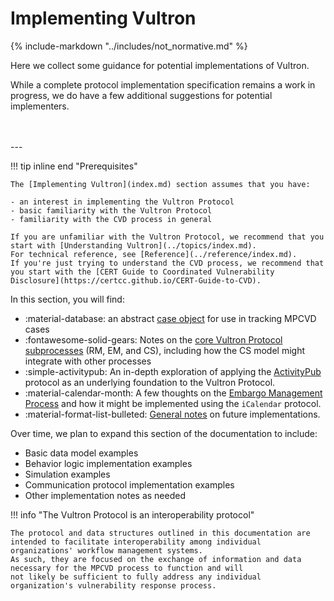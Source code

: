 # Implementing Vultron

{% include-markdown "../includes/not_normative.md" %}

Here we collect some guidance for potential implementations of Vultron.

While a complete protocol implementation specification remains a work in progress, we do have a few additional
suggestions for potential implementers.

<!-- hr to force spacing -->
<br/>
<br/>
---

!!! tip inline end "Prerequisites"

    The [Implementing Vultron](index.md) section assumes that you have:
    
    - an interest in implementing the Vultron Protocol
    - basic familiarity with the Vultron Protocol
    - familiarity with the CVD process in general

    If you are unfamiliar with the Vultron Protocol, we recommend that you start with [Understanding Vultron](../topics/index.md).
    For technical reference, see [Reference](../reference/index.md).
    If you're just trying to understand the CVD process, we recommend that you start with the [CERT Guide to Coordinated Vulnerability Disclosure](https://certcc.github.io/CERT-Guide-to-CVD).

In this section, you will find:

<div class="grid cards" markdown>

- :material-database: an abstract [case object](case_object.md) for use in tracking MPCVD cases
- :fontawesome-solid-gears: Notes on the [core Vultron Protocol subprocesses](process_implementation.md) (RM, EM, and CS), including how the CS model might integrate with
other processes
- :simple-activitypub: An in-depth exploration of applying the [ActivityPub](activitypub/index.md) protocol as an underlying foundation to
  the Vultron Protocol.
- :material-calendar-month: A few thoughts on the [Embargo Management Process](em_icalendar.md) and how it might be implemented using the `iCalendar` protocol.
- :material-format-list-bulleted: [General notes](general_implementation.md) on future implementations.

</div>

Over time, we plan to expand this section of the documentation to include:

- Basic data model examples
- Behavior logic implementation examples
- Simulation examples
- Communication protocol implementation examples
- Other implementation notes as needed

!!! info "The Vultron Protocol is an interoperability protocol"

    The protocol and data structures outlined in this documentation are intended to facilitate interoperability among individual 
    organizations' workflow management systems.
    As such, they are focused on the exchange of information and data necessary for the MPCVD process to function and will 
    not likely be sufficient to fully address any individual organization's vulnerability response process.
